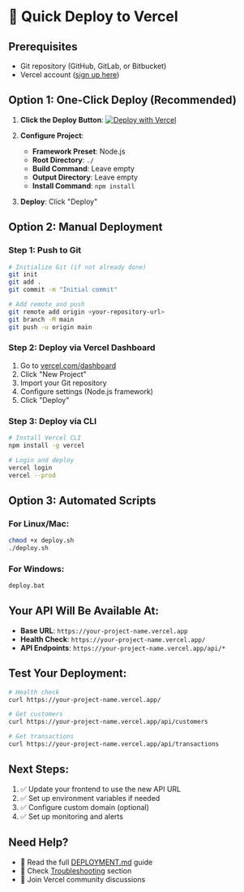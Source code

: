 # 🚀 Quick Deploy to Vercel

## Prerequisites
- Git repository (GitHub, GitLab, or Bitbucket)
- Vercel account ([sign up here](https://vercel.com))

## Option 1: One-Click Deploy (Recommended)

1. **Click the Deploy Button**:
   [![Deploy with Vercel](https://vercel.com/button)](https://vercel.com/new/clone?repository-url=https://github.com/your-username/naveenbook-backend)

2. **Configure Project**:
   - **Framework Preset**: Node.js
   - **Root Directory**: `./`
   - **Build Command**: Leave empty
   - **Output Directory**: Leave empty
   - **Install Command**: `npm install`

3. **Deploy**: Click "Deploy"

## Option 2: Manual Deployment

### Step 1: Push to Git
```bash
# Initialize Git (if not already done)
git init
git add .
git commit -m "Initial commit"

# Add remote and push
git remote add origin <your-repository-url>
git branch -M main
git push -u origin main
```

### Step 2: Deploy via Vercel Dashboard
1. Go to [vercel.com/dashboard](https://vercel.com/dashboard)
2. Click "New Project"
3. Import your Git repository
4. Configure settings (Node.js framework)
5. Click "Deploy"

### Step 3: Deploy via CLI
```bash
# Install Vercel CLI
npm install -g vercel

# Login and deploy
vercel login
vercel --prod
```

## Option 3: Automated Scripts

### For Linux/Mac:
```bash
chmod +x deploy.sh
./deploy.sh
```

### For Windows:
```cmd
deploy.bat
```

## Your API Will Be Available At:
- **Base URL**: `https://your-project-name.vercel.app`
- **Health Check**: `https://your-project-name.vercel.app/`
- **API Endpoints**: `https://your-project-name.vercel.app/api/*`

## Test Your Deployment:
```bash
# Health check
curl https://your-project-name.vercel.app/

# Get customers
curl https://your-project-name.vercel.app/api/customers

# Get transactions
curl https://your-project-name.vercel.app/api/transactions
```

## Next Steps:
1. ✅ Update your frontend to use the new API URL
2. ✅ Set up environment variables if needed
3. ✅ Configure custom domain (optional)
4. ✅ Set up monitoring and alerts

## Need Help?
- 📖 Read the full [DEPLOYMENT.md](DEPLOYMENT.md) guide
- 🐛 Check [Troubleshooting](DEPLOYMENT.md#troubleshooting) section
- 💬 Join Vercel community discussions 